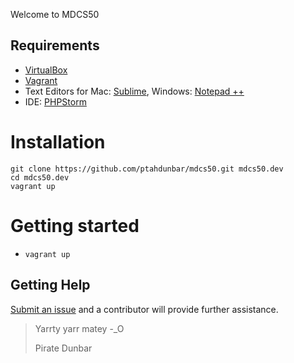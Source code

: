 Welcome to MDCS50

## Requirements
* [VirtualBox](https://www.virtualbox.org/)
* [Vagrant](http://www.vagrantup.com/)
* Text Editors for Mac: [Sublime](http://www.sublimetext.com/2), Windows: [Notepad ++](https://notepad-plus-plus.org/download/)
* IDE: [PHPStorm](https://www.jetbrains.com/phpstorm/download/)

# Installation

```
git clone https://github.com/ptahdunbar/mdcs50.git mdcs50.dev
cd mdcs50.dev
vagrant up
```

# Getting started
* `vagrant up`

## Getting Help

[Submit an issue](https://github.com/ptahdunbar/mdcs50/issues/new) and a contributor will provide further assistance.

> Yarrty yarr matey -_O
>
> Pirate Dunbar
